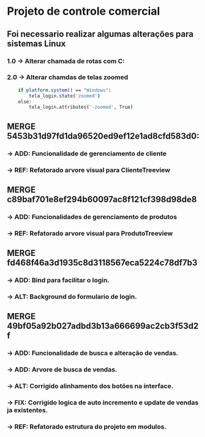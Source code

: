 # Projeto de controle comercial

## Foi necessario realizar algumas alterações para sistemas Linux

### 1.0 -> Alterar chamada de rotas com C:
### 2.0 -> Alterar chamdas de telas zoomed

```bash
    if platform.system() == "Windows":
        tela_login.state('zoomed')
    else:
        tela_login.attributes('-zoomed', True)
```

## MERGE 5453b31d97fd1da96520ed9ef12e1ad8cfd583d0: 
### -> ADD: Funcionalidade de gerenciamento de cliente
### -> REF: Refatorado arvore visual para ClienteTreeview

## MERGE c89baf701e8ef294b60097ac8f121cf398d98de8
### -> ADD: Funcionalidades de gerenciamento de produtos
### -> REF: Refatorado arvore visual para ProdutoTreeview

## MERGE fd468f46a3d1935c8d3118567eca5224c78df7b3
### -> ADD: Bind para facilitar o login.
### -> ALT: Background do formulario de login.

## MERGE 49bf05a92b027adbd3b13a666699ac2cb3f53d2f
### -> ADD: Funcionalidade de busca e alteração de vendas.
### -> ADD: Arvore de busca de vendas.
### -> ALT: Corrigido alinhamento dos botões na interface.
### -> FIX: Corrigido logica de auto incremento e update de vendas ja existentes.
### -> REF: Refatorado estrutura do projeto em modulos.


